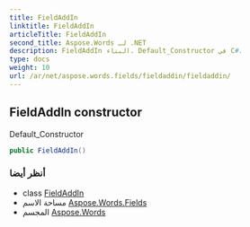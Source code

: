 ```yaml
---
title: FieldAddIn
linktitle: FieldAddIn
articleTitle: FieldAddIn
second_title: Aspose.Words لـ .NET
description: FieldAddIn البناء. Default_Constructor في C#.
type: docs
weight: 10
url: /ar/net/aspose.words.fields/fieldaddin/fieldaddin/
---
```

## FieldAddIn constructor

Default_Constructor

```csharp
public FieldAddIn()
```

### أنظر أيضا

* class [FieldAddIn](../)
* مساحة الاسم [Aspose.Words.Fields](../../../aspose.words.fields/)
* المجسم [Aspose.Words](../../../)
